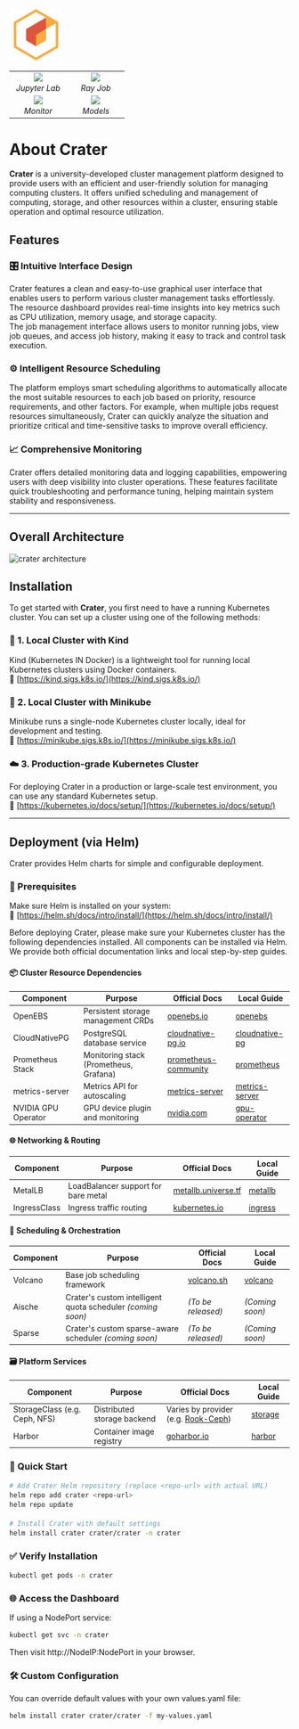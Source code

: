 ![crater](./crater-website/content/docs/admin/deployment/assets/icon.webp)

<table>
  <tr>
    <td align="center" width="45%">
      <img src="https://github.com/raids-lab/crater-frontend/blob/main/docs/images/jupyter.gif"><br>
      <em>Jupyter Lab</em>
    </td>
    <td align="center" width="45%">
      <img src="https://github.com/raids-lab/crater-frontend/blob/main/docs/images/ray.gif"><br>
      <em>Ray Job</em>
    </td>
  </tr>
  <tr>
    <td align="center" width="45%">
      <img src="https://github.com/raids-lab/crater-frontend/blob/main/docs/images/monitor.gif"><br>
      <em>Monitor</em>
    </td>
    <td align="center" width="45%">
      <img src="https://github.com/raids-lab/crater-frontend/blob/main/docs/images/datasets.gif"><br>
      <em>Models</em>
    </td>
  </tr>
</table>

# About Crater

**Crater** is a university-developed cluster management platform designed to provide users with an efficient and user-friendly solution for managing computing clusters. It offers unified scheduling and management of computing, storage, and other resources within a cluster, ensuring stable operation and optimal resource utilization.

## Features

### 🎛️ Intuitive Interface Design
Crater features a clean and easy-to-use graphical user interface that enables users to perform various cluster management tasks effortlessly. The resource dashboard provides real-time insights into key metrics such as CPU utilization, memory usage, and storage capacity.  
The job management interface allows users to monitor running jobs, view job queues, and access job history, making it easy to track and control task execution.

### ⚙️ Intelligent Resource Scheduling
The platform employs smart scheduling algorithms to automatically allocate the most suitable resources to each job based on priority, resource requirements, and other factors. For example, when multiple jobs request resources simultaneously, Crater can quickly analyze the situation and prioritize critical and time-sensitive tasks to improve overall efficiency.

### 📈 Comprehensive Monitoring
Crater offers detailed monitoring data and logging capabilities, empowering users with deep visibility into cluster operations. These features facilitate quick troubleshooting and performance tuning, helping maintain system stability and responsiveness.

---
## Overall Architecture
![crater architecture](./crater-website/content/docs/admin/deployment/assets/architecture.webp)

## Installation

To get started with **Crater**, you first need to have a running Kubernetes cluster. You can set up a cluster using one of the following methods:

### 🐳 1. Local Cluster with Kind  
Kind (Kubernetes IN Docker) is a lightweight tool for running local Kubernetes clusters using Docker containers.  
📖 [https://kind.sigs.k8s.io/](https://kind.sigs.k8s.io/)

### 🧱 2. Local Cluster with Minikube  
Minikube runs a single-node Kubernetes cluster locally, ideal for development and testing.  
📖 [https://minikube.sigs.k8s.io/](https://minikube.sigs.k8s.io/)

### ☁️ 3. Production-grade Kubernetes Cluster  
For deploying Crater in a production or large-scale test environment, you can use any standard Kubernetes setup.  
📖 [https://kubernetes.io/docs/setup/](https://kubernetes.io/docs/setup/)

---

## Deployment (via Helm)

Crater provides Helm charts for simple and configurable deployment.

### 🔧 Prerequisites

Make sure Helm is installed on your system:  
📖 [https://helm.sh/docs/intro/install/](https://helm.sh/docs/intro/install/)

Before deploying Crater, please make sure your Kubernetes cluster has the following dependencies installed. All components can be installed via Helm. We provide both official documentation links and local step-by-step guides.

#### 📦 Cluster Resource Dependencies

| Component           | Purpose                                  | Official Docs                                              | Local Guide                    |
|---------------------|-------------------------------------------|------------------------------------------------------------|--------------------------------|
| OpenEBS             | Persistent storage management CRDs        | [openebs.io](https://openebs.io/docs/quickstart-guide/installation)    | [openebs](https://raids-lab.github.io/crater/en/docs/admin/deployment/openebs/) |
| CloudNativePG       | PostgreSQL database service               | [cloudnative-pg.io](https://cloudnative-pg.io/docs/)       | [cloudnative-pg](https://raids-lab.github.io/crater/en/docs/admin/deployment//cloudnative-pg/) |
| Prometheus Stack    | Monitoring stack (Prometheus, Grafana)    | [prometheus-community](https://github.com/prometheus-community/helm-charts) | [prometheus](https://raids-lab.github.io/crater/en/docs/admin/deployment/prometheus/) |
| metrics-server      | Metrics API for autoscaling               | [metrics-server](https://github.com/kubernetes-sigs/metrics-server) | [metrics-server](https://raids-lab.github.io/crater/en/docs/admin/deployment/metrics-server/) |
| NVIDIA GPU Operator | GPU device plugin and monitoring          | [nvidia.com](https://docs.nvidia.com/datacenter/cloud-native/gpu-operator/overview.html) | [gpu-operator](https://raids-lab.github.io/crater/en/docs/admin/deployment/gpu-operator/) |

#### 🌐 Networking & Routing

| Component     | Purpose                             | Official Docs                                          | Local Guide                         |
|---------------|--------------------------------------|--------------------------------------------------------|--------------------------------------|
| MetalLB       | LoadBalancer support for bare metal  | [metallb.universe.tf](https://metallb.universe.tf/installation/) | [metallb](https://raids-lab.github.io/crater/en/docs/admin/deployment/metallb/) |
| IngressClass  | Ingress traffic routing              | [kubernetes.io](https://kubernetes.io/docs/concepts/services-networking/ingress/) | [ingress](https://raids-lab.github.io/crater/en/docs/admin/deployment/ingress/) |

#### 🧠 Scheduling & Orchestration

| Component  | Purpose                                 | Official Docs                                              | Local Guide                        |
|------------|------------------------------------------|------------------------------------------------------------|-------------------------------------|
| Volcano    | Base job scheduling framework            | [volcano.sh](https://volcano.sh/en/docs/installation/)     | [volcano](https://raids-lab.github.io/crater/en/docs/admin/deployment/volcano/) |
| Aische     | Crater's custom intelligent quota scheduler *(coming soon)* | *(To be released)*                                | *(Coming soon)*  |
| Sparse     | Crater's custom sparse-aware scheduler *(coming soon)* | *(To be released)*                                  | *(Coming soon)* |

#### 🗃️ Platform Services

| Component     | Purpose                                | Official Docs                                                | Local Guide                         |
|----------------|-----------------------------------------|--------------------------------------------------------------|--------------------------------------|
| StorageClass (e.g. Ceph, NFS) | Distributed storage backend           | Varies by provider (e.g. [Rook-Ceph](https://rook.io/docs/rook/latest/)) | [storage](https://raids-lab.github.io/crater/en/docs/admin/deployment/storage/) |
| Harbor         | Container image registry                | [goharbor.io](https://goharbor.io/docs/)                     | [harbor](https://raids-lab.github.io/crater/en/docs/admin/deployment/harbor/) |


### 🚀 Quick Start

```bash
# Add Crater Helm repository (replace <repo-url> with actual URL)
helm repo add crater <repo-url>
helm repo update

# Install Crater with default settings
helm install crater crater/crater -n crater
```
### ✅ Verify Installation

```bash
kubectl get pods -n crater
```

### 🌐 Access the Dashboard

If using a NodePort service:

```bash
kubectl get svc -n crater
```
Then visit http://NodeIP:NodePort in your browser.

### 🛠️ Custom Configuration
You can override default values with your own values.yaml file:
```bash
helm install crater crater/crater -f my-values.yaml
```
